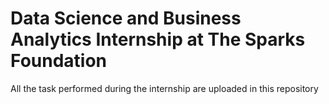 # Data Science and Business Analytics Internship at The Sparks Foundation
All the task performed during the internship are uploaded in this repository
